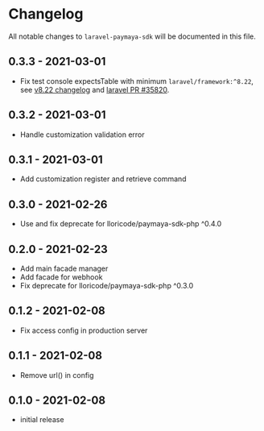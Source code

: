 # Changelog

All notable changes to `laravel-paymaya-sdk` will be documented in this file.

## 0.3.3 - 2021-03-01

- Fix test console expectsTable with minimum `laravel/framework:^8.22`, see [v8.22 changelog](https://github.com/laravel/framework/blob/8.x/CHANGELOG-8.x.md#v8220-2021-01-12) and [laravel PR #35820](https://github.com/laravel/framework/pull/35820).

## 0.3.2 - 2021-03-01

- Handle customization validation error

## 0.3.1 - 2021-03-01

- Add customization register and retrieve command

## 0.3.0 - 2021-02-26

- Use and fix deprecate for lloricode/paymaya-sdk-php ^0.4.0

## 0.2.0 - 2021-02-23

- Add main facade manager
- Add facade for webhook
- Fix deprecate for lloricode/paymaya-sdk-php ^0.3.0

## 0.1.2 - 2021-02-08

- Fix access config in production server

## 0.1.1 - 2021-02-08

- Remove url() in config

## 0.1.0 - 2021-02-08

- initial release
